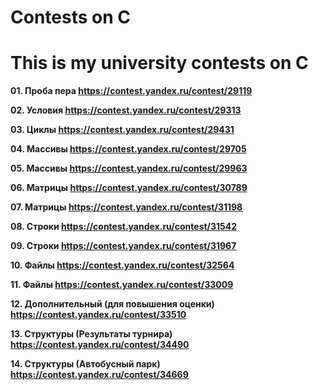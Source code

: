 # Contests on C
# This is my university contests on C

**01. Проба пера https://contest.yandex.ru/contest/29119**

**02. Условия https://contest.yandex.ru/contest/29313**

**03. Циклы https://contest.yandex.ru/contest/29431**

**04. Массивы https://contest.yandex.ru/contest/29705**

**05. Массивы https://contest.yandex.ru/contest/29963**

**06. Матрицы https://contest.yandex.ru/contest/30789**

**07. Матрицы https://contest.yandex.ru/contest/31198**

**08. Строки https://contest.yandex.ru/contest/31542**

**09. Строки https://contest.yandex.ru/contest/31967**

**10. Файлы https://contest.yandex.ru/contest/32564**

**11. Файлы https://contest.yandex.ru/contest/33009**

**12. Дополнительный (для повышения оценки) https://contest.yandex.ru/contest/33510**

**13. Структуры (Результаты турнира) https://contest.yandex.ru/contest/34490**

**14. Структуры (Автобусный парк) https://contest.yandex.ru/contest/34669**
